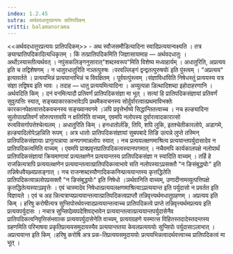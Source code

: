 ```yaml
---
index: 1.2.45
sutra: अर्थवदधातुरप्रत्ययः प्रातिपदिकम्
vritti: balamanorama
---
```


<<अर्थवदधातुरप्रत्ययः प्रातिपदिकम्>> - अथ स्वौजसमौडित्यादिना स्वादिप्रत्ययान्वक्ष्यति । तत्र ङ्याप्प्रातिपदिकादित्यधिकृतम् । किं तत्प्रातिपदिकमिति जिज्ञासायामाह — अर्थवदधातुः । अर्थोऽस्यास्तीत्यर्थवत् । नपुंसकलिङ्गनुसारात्"शब्दस्वरूप"मिति विशेष्य मध्याहार्यम् । अधातुरिति, अप्रत्यय इति च तद्विशेषणम् । न धातुरधातुरिति नञ्तत्पुरुषः ।परवल्लिङ्गं द्वन्द्वतत्पुरुषयोः॑ इति पुंस्त्वम् । "अप्रत्यय" इत्यावर्तते । प्रत्ययभिन्नं प्रत्ययान्तभिन्नं च विवक्षितम् । पूर्ववत्पुंस्त्वम् ।संज्ञाविधा॑विति निषेधस्तुं प्रत्ययस्य यत्र संज्ञा तद्विषय इति भावः । तदाह — धातु प्रत्ययमित्यादिना । अव्युत्पन्ना डित्थादिशब्दा इहोदाहरणानि । अर्थवदिति किम्  । दनं वनमित्यादौ प्रतिवर्णं प्रातिपदिकसंज्ञा मा भूत् । सत्यां हि प्रातिपदिकसंज्ञायां प्रतिवर्णं सुवुत्पत्तिः स्यात्, सङ्ख्याकारकाभावेऽपि प्रथमैकवचनस्य सोर्दुर्वारत्वात्प्रथमाविभक्तेः कारकानपेक्षत्वात्तदेकवचनस्य सङ्ख्यानवगमे ।ञपि प्रवृत्तेर्भाष्ये सिद्धान्तितत्वाच्च । नच हल्ङ्यादिना सुलोपात्प्रतिवर्णं सोरुत्पत्तावपि न क्षतिरिति वाच्यम्, एवमपि नलोपस्य दुर्वारत्वादकारात्सो रुत्वविसर्गापत्तेश्चेत्यलम् । अधातुरिति किम्  । हनधातोर्लङि, तिपि, शपि लुकि, इतश्चेतीकारलोपे, अडागमे, हल्ङ्यादिलोपेऽहन्निति रूपम् । अत्र धातोः प्रातिपदिकसंज्ञायां सुबपबादे तिङि उत्पन्ने लुप्ते तस्मिन् प्रातिपदिकसंज्ञायाः प्रागुत्पन्नाया अनपगमान्नलोपः स्यात् । नच प्रत्ययलक्षणमाश्रित्य प्रत्ययान्तपर्युदासादेव न प्रातिपदिकत्वमिति वाच्यम् । एवमपि प्राक्प्रवृत्तप्रातिपदिकत्वस्यानपगमात् । नचैवमपि कार्यकालपक्षे नलोपार्थं प्रातिपदिकसंज्ञायां क्रियमाणायां प्रत्यलक्षणेन प्रत्ययान्तस्य प्रातिपदिकसंज्ञा न स्यादिति वाच्यम् । तर्हि हे राजन्नित्यत्रापि प्रत्ययलक्षणेन प्रत्ययान्तत्वात्प्रातिपदिकत्वाभावे सति नलोपस्याऽप्रसक्तौ "न ङिसंबुद्ध्योः" इति तन्निषेधवैयथ्र्यप्रसङ्गात् । नच राजन्शब्दस्यौणादिककनिन्प्रत्ययान्तस्य कृत्तद्धितेति प्रातिपदिकत्वान्नलोपप्रसक्तौ "न ङिसंबुद्धयोः" इति निषेधो ।ञर्थवानिति वाच्यम्, उणादीनामव्युत्पत्तिपक्षे कृत्तद्धितेत्यस्याऽप्रवृत्तेः । एवं चास्मादेव निषेधात्प्रत्ययलक्षणमाश्रित्याऽप्रत्ययान्त इति पर्युदासो न प्रवर्तत इति विज्ञायते । एवं च अह न्नित्यत्राप्यप्रत्ययान्तत्वात्प्रातिपदिकत्वप्राप्तौ तन्निवृत्त्यर्थमधातुग्रहणम् । अप्रत्यय इति किम्  । हरिषु करोषीत्यत्र सुप्सिपोरर्थवत्त्वादप्रत्ययान्तत्वाच्च प्रातिपदिकत्वे प्राप्ते तन्निवृत्त्यर्थमप्रत्यय इति प्रत्ययपर्युदासः । नचात्र सुप्सिपोव्र्यपदेशिवद्भावेन प्रत्ययान्तत्वात्प्रत्ययान्तपर्युदासेनैव प्रातिपदिकत्वनिवृत्तिसंभवात्क प्रत्ययपर्युदासेनेति वाच्यम्, प्रत्ययग्रहणे यस्मात्स विहितस्तदादेस्तदन्तस्य ग्रहणमिति परिभाषया प्रकृतिप्रत्ययसमुदायस्यैव प्रत्ययान्ततया केवलप्रत्यययोः सुप्सिपोः पर्युदासाऽलाभात् । अप्रत्ययान्त इति किम्  ।हरिषु करोषि अत्र प्रक-तिप्रत्ययसमुदाययोः प्रत्ययभिन्नत्वादर्थवत्त्वाच्च प्रातिपदिकत्वं मा भूत् । 